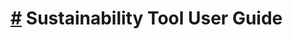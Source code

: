 # [#](#-sustainability-tool-documentation) Sustainability Tool User Guide 
<!-- The line '[#](#-sustainability-tool-documentation)' is an internal link, used to navigate or link to sections within docs -->
<!-- You can modify the heading by changing the initial '#' or changing the text directly ('Sustainability Tool Documentation') -->

